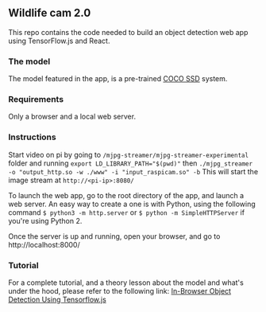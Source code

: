 ## Wildlife cam 2.0 

This repo contains the code needed to build an object detection web app using TensorFlow.js and React. 

### The model
The model featured in the app, is a pre-trained [COCO SSD](https://github.com/tensorflow/tfjs-models/tree/master/coco-ssd) system.

### Requirements
Only a browser and a local web server.

### Instructions

Start video on pi by going to `/mjpg-streamer/mjpg-streamer-experimental` folder and running `export LD_LIBRARY_PATH="$(pwd)"` then `./mjpg_streamer -o "output_http.so -w ./www" -i "input_raspicam.so" -b` This will start the image stream at `http://<pi-ip>:8080/`

To launch the web app, go to the root directory of the app, and launch a web server. An easy way to create a one is with Python, using the following command `$ python3 -m http.server` or `$ python -m SimpleHTTPServer` if you're using Python 2.

Once the server is up and running, open your browser, and go to http://localhost:8000/

### Tutorial
For a complete tutorial, and a theory lesson about the model and what's under the hood, please refer to the following link: [In-Browser Object Detection Using Tensorflow.js](https://nanonets.com/blog/object-detection-tensorflow-js/)

